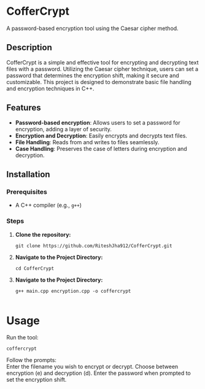 # CofferCrypt

A password-based encryption tool using the Caesar cipher method.

## Description

CofferCrypt is a simple and effective tool for encrypting and decrypting text files with a password. Utilizing the Caesar cipher technique, users can set a password that determines the encryption shift, making it secure and customizable. This project is designed to demonstrate basic file handling and encryption techniques in C++.

## Features

- **Password-based encryption**: Allows users to set a password for encryption, adding a layer of security.
- **Encryption and Decryption**: Easily encrypts and decrypts text files.
- **File Handling**: Reads from and writes to files seamlessly.
- **Case Handling**: Preserves the case of letters during encryption and decryption.

## Installation

### Prerequisites

- A C++ compiler (e.g., `g++`)

### Steps

1. **Clone the repository:**
   ```
   git clone https://github.com/RiteshJha912/CofferCrypt.git
   
2. **Navigate to the Project Directory:**
   ```
   cd CofferCrypt
   
3. **Navigate to the Project Directory:**
   ```
   g++ main.cpp encryption.cpp -o coffercrypt
 
# Usage
Run the tool:

```
coffercrypt
```
Follow the prompts:    
Enter the filename you wish to encrypt or decrypt.
Choose between encryption (e) and decryption (d).
Enter the password when prompted to set the encryption shift.

